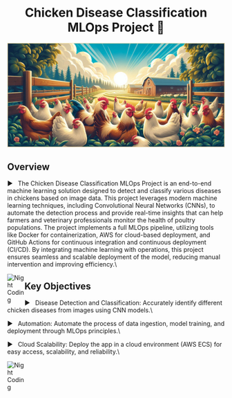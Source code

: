 <h1 align="center">Chicken Disease Classification MLOps Project 🐔</h1>

<p align="center">
  <img src="https://github.com/JSaez97/JSaez97/blob/assets/chicken_disease_banner.png" alt="Javier_Saez_Banner">
</p>

<h2 align="left">Overview</h2>

▶️  &nbsp;The Chicken Disease Classification MLOps Project is an end-to-end machine learning solution designed to detect and classify various diseases in chickens based on image data. This project leverages modern machine learning techniques, including Convolutional Neural Networks (CNNs), to automate the detection process and provide real-time insights that can help farmers and veterinary professionals monitor the health of poultry populations. The project implements a full MLOps pipeline, utilizing tools like Docker for containerization, AWS for cloud-based deployment, and GitHub Actions for continuous integration and continuous deployment (CI/CD). By integrating machine learning with operations, this project ensures seamless and scalable deployment of the model, reducing manual intervention and improving efficiency.\


<img alt="Night Coding" src="./assets/Hand%20Wave.gif" width='40' align="left"/><h2></h2>

<h2 align="left">Key Objectives</h2>

▶️  &nbsp;Disease Detection and Classification: Accurately identify different chicken diseases from images using CNN models.\

▶️  &nbsp;Automation: Automate the process of data ingestion, model training, and deployment through MLOps principles.\

▶️  &nbsp;Cloud Scalability: Deploy the app in a cloud environment (AWS ECS) for easy access, scalability, and reliability.\

<img alt="Night Coding" src="./assets/Hand%20Wave.gif" width='40' align="left"/><h2></h2>
